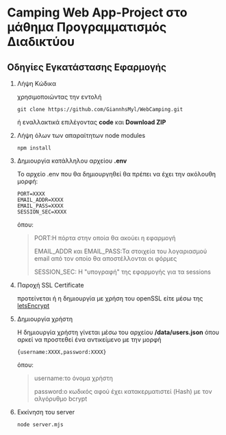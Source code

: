 # Camping Web App-Project στο μάθημα Προγραμματισμός Διαδικτύου

## Οδηγίες Εγκατάστασης Εφαρμογής

1. Λήψη Κώδικα

    χρησιμοποιώντας την εντολή

    `git clone https://github.com/GiannhsMyl/WebCamping.git`
    
    ή εναλλακτικά επιλέγοντας **code** και **Download ZIP**

2. Λήψη όλων των απαραίτητων node modules
    
    `npm install`

3. Δημιουργία κατάλληλου αρχείου **.env**

    Το αρχείο .env που θα δημιουργηθεί θα πρέπει να έχει την ακόλουθη μορφή:

    ````
    PORT=XXXX
    EMAIL_ADDR=XXXX
    EMAIL_PASS=XXXX
    SESSION_SEC=XXXX
    ````
    
    όπου:

    >PORT:Η πόρτα στην οποία θα ακούει η εφαρμογή
    >
    >EMAIL_ADDR και EMAIL_PASS:Τα στοιχεία του λογαριασμού email από τον οποίο θα αποστέλλονται οι φόρμες
    >
    >SESSION_SEC: Η "υπογραφή" της εφαρμογής για τα sessions

4. Παροχή SSL Certificate

    προτείνεται ή η δημιουργία με χρήση του openSSL είτε μέσω της [letsEncrypt](https://letsencrypt.org)

5. Δημιουργία χρήστη

    Η δημιουργία χρήστη γίνεται μέσω του αρχείου **/data/users.json** όπου αρκεί να προστεθεί ένα αντικείμενο με την μορφή
    
    `{username:XXXX,password:XXXX}`
    
    όπου:
    >username:το όνομα χρήστη
    >  
    >password:ο κωδικός αφού έχει κατακερματιστεί (Hash) με τον αλγόρυθμο bcrypt

6. Εκκίνηση του server
   
    `node server.mjs`
